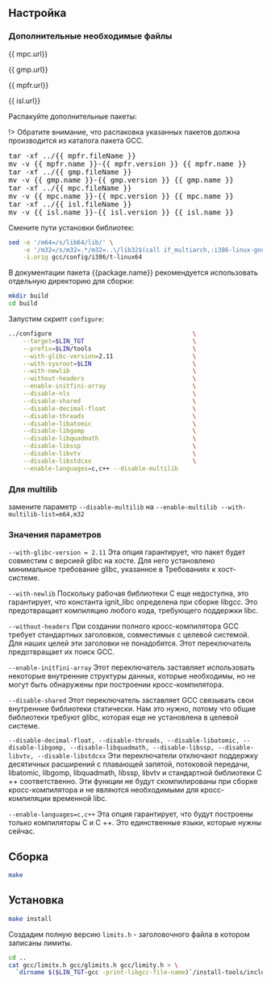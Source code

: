 <package-info :package="package" showsbu></package-info>

<script>
		new Vue({
		el: '#main',
		data: { package: {}, mpc: {}, mpfr: {}, gmp : {}, isl: {} },
		mounted: function () {
				this.getPackage('gcc');
				this.getMpc();
				this.getMpfr();
				this.getGmp();
				this.getIsl();
		},
		methods: {
			getPackage: function(name) {
					getPackage(name)
					.then(response => this.package = response);
			},
			getMpc: function() {
					getPackage('mpc')
					.then(response => this.mpc = response);
			},
			getMpfr: function() {
					getPackage('mpfr')
					.then(response => this.mpfr = response);
			},
			getGmp: function() {
					getPackage('gmp')
					.then(response => this.gmp = response);
			},
			getIsl: function() {
					getPackage('isl')
					.then(response => this.isl = response);
			},
		}
  })
</script>

## Настройка

### Дополнительные необходимые файлы

<a :href="mpc.url">{{ mpc.url}}</a>

<a :href="gmp.url">{{ gmp.url}}</a>

<a :href="mpfr.url">{{ mpfr.url}}</a>

<a :href="isl.url">{{ isl.url}}</a>

Распакуйте дополнительные пакеты:

!> Обратите внимание, что распаковка указанных пакетов должна производится из каталога пакета GCC.

<pre>
tar -xf ../{{ mpfr.fileName }}
mv -v {{ mpfr.name }}-{{ mpfr.version }} {{ mpfr.name }}
tar -xf ../{{ gmp.fileName }}
mv -v {{ gmp.name }}-{{ gmp.version }} {{ gmp.name }}
tar -xf ../{{ mpc.fileName }}
mv -v {{ mpc.name }}-{{ mpc.version }} {{ mpc.name }}
tar -xf ../{{ isl.fileName }}
mv -v {{ isl.name }}-{{ isl.version }} {{ isl.name }}
</pre>

Смените пути установки библиотек:

```bash
sed -e '/m64=/s/lib64/lib/' \
    -e '/m32=/s/m32=.*/m32=..\/lib32$(call if_multiarch,:i386-linux-gnu)/' \
    -i.orig gcc/config/i386/t-linux64
```

В документации пакета {{package.name}} рекомендуется использовать отдельную директорию для сборки:

```bash
mkdir build
cd build
```

Запустим скрипт `configure`:

```bash
../configure                                       \
    --target=$LIN_TGT                              \
    --prefix=$LIN/tools                            \
    --with-glibc-version=2.11                      \
    --with-sysroot=$LIN                            \
    --with-newlib                                  \
    --without-headers                              \
    --enable-initfini-array                        \
    --disable-nls                                  \
    --disable-shared                               \
    --disable-decimal-float                        \
    --disable-threads                              \
    --disable-libatomic                            \
    --disable-libgomp                              \
    --disable-libquadmath                          \
    --disable-libssp                               \
    --disable-libvtv                               \
    --disable-libstdcxx                            \
    --enable-languages=c,c++ --disable-multilib
```

### Для multilib

замените параметр `--disable-multilib` на `--enable-multilib --with-multilib-list=m64,m32`

### Значения параметров

`--with-glibc-version = 2.11` Эта опция гарантирует, что пакет будет совместим с версией glibc на хосте. Для него установлено минимальное требование glibc, указанное в Требованиях к хост-системе.

`--with-newlib` Поскольку рабочая библиотеки C еще недоступна, это гарантирует, что константа ignit_libc определена при сборке libgcc. Это предотвращает компиляцию любого кода, требующего поддержки libc.

`--without-headers` При создании полного кросс-компилятора GCC требует стандартных заголовков, совместимых с целевой системой. Для наших целей эти заголовки не понадобятся. Этот переключатель предотвращает их поиск GCC.

`--enable-initfini-array` Этот переключатель заставляет использовать некоторые внутренние структуры данных, которые необходимы, но не могут быть обнаружены при построении кросс-компилятора.

`--disable-shared` Этот переключатель заставляет GCC связывать свои внутренние библиотеки статически. Нам это нужно, потому что общие библиотеки требуют glibc, которая еще не установлена ​​в целевой системе.

`--disable-decimal-float, --disable-threads, --disable-libatomic, --disable-libgomp, --disable-libquadmath, --disable-libssp, --disable-libvtv, --disable-libstdcxx` Эти переключатели отключают поддержку десятичных расширений с плавающей запятой, потоковой передачи, libatomic, libgomp, libquadmath, libssp, libvtv и стандартной библиотеки C ++ соответственно. Эти функции не будут скомпилированы при сборке кросс-компилятора и не являются необходимыми для кросс-компиляции временной libc.

`--enable-languages​​=c,c++` Эта опция гарантирует, что будут построены только компиляторы C и C ++. Это единственные языки, которые нужны сейчас.

## Сборка

```bash
make
```

## Установка

```bash
make install
```

Создадим полную версию `limits.h` - заголовочного файла в котором записаны лимиты.

```bash
cd ..
cat gcc/limitx.h gcc/glimits.h gcc/limity.h > \
  `dirname $($LIN_TGT-gcc -print-libgcc-file-name)`/install-tools/include/limits.h
```
